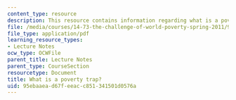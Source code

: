 ```yaml
---
content_type: resource
description: This resource contains information regarding what is a poverty trap?
file: /media/courses/14-73-the-challenge-of-world-poverty-spring-2011/95ebaaead67feeacc851341501d0576a_MIT14_73S11_Lec2_slides.pdf
file_type: application/pdf
learning_resource_types:
- Lecture Notes
ocw_type: OCWFile
parent_title: Lecture Notes
parent_type: CourseSection
resourcetype: Document
title: What is a poverty trap?
uid: 95ebaaea-d67f-eeac-c851-341501d0576a
---
```

